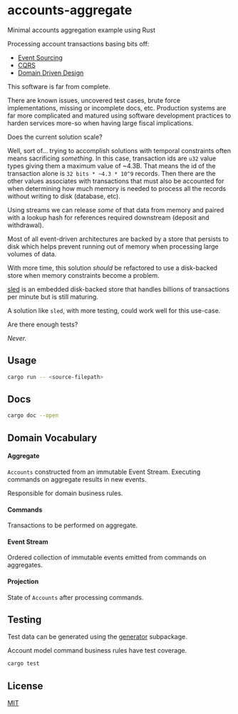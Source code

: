 # accounts-aggregate

Minimal accounts aggregation example using Rust

Processing account transactions basing bits off:

- [Event Sourcing](https://martinfowler.com/eaaDev/EventSourcing.html)
- [CQRS](https://martinfowler.com/bliki/CQRS.html)
- [Domain Driven Design](https://martinfowler.com/tags/domain%20driven%20design.html)

This software is far from complete.

There are known issues, uncovered test cases, brute force implementations, missing or incomplete docs, etc. Production systems are far more complicated and matured using software development practices to harden services more-so when having large fiscal implications.

Does the current solution scale?

Well, sort of... trying to accomplish solutions with temporal constraints often means sacrificing _something_. In this case, transaction ids are `u32` value types giving them a maximum value of ~4.3B. That means the id of the transaction alone is `32 bits * ~4.3 * 10^9` records. Then there are the other values associates with transactions that must also be accounted for when determining how much memory is needed to process all the records without writing to disk (database, etc).

Using streams we can release _some_ of that data from memory and paired with a lookup hash for references required downstream (deposit and withdrawal).

Most of all event-driven architectures are backed by a store that persists to disk which helps prevent running out of memory when processing large volumes of data.

With more time, this solution _should_ be refactored to use a disk-backed store when memory constraints become a problem.

[sled](https://github.com/spacejam/sled) is an embedded disk-backed store that handles billions of transactions per minute but is still maturing.

A solution like `sled`, with more testing, could work well for this use-case.

Are there enough tests?

_Never._

## Usage 

```bash
cargo run -- <source-filepath>
```

## Docs

```bash
cargo doc --open
```

## Domain Vocabulary

#### Aggregate

`Accounts` constructed from an immutable Event Stream. Executing commands on aggregate results in new events.

Responsible for domain business rules.

#### Commands

Transactions to be performed on aggregate.

#### Event Stream

Ordered collection of immutable events emitted from commands on aggregates.  

#### Projection

State of `Accounts` after processing commands.

## Testing

Test data can be generated using the [generator](./generator) subpackage.

Account model command business rules have test coverage.

```bash
cargo test
```

## License

[MIT](LICENSE)
